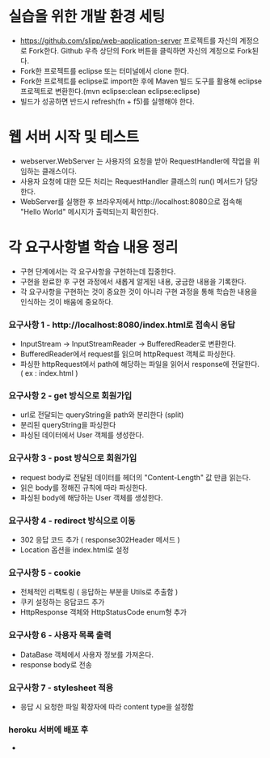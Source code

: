 # 실습을 위한 개발 환경 세팅
* https://github.com/slipp/web-application-server 프로젝트를 자신의 계정으로 Fork한다. Github 우측 상단의 Fork 버튼을 클릭하면 자신의 계정으로 Fork된다.
* Fork한 프로젝트를 eclipse 또는 터미널에서 clone 한다.
* Fork한 프로젝트를 eclipse로 import한 후에 Maven 빌드 도구를 활용해 eclipse 프로젝트로 변환한다.(mvn eclipse:clean eclipse:eclipse)
* 빌드가 성공하면 반드시 refresh(fn + f5)를 실행해야 한다.

# 웹 서버 시작 및 테스트
* webserver.WebServer 는 사용자의 요청을 받아 RequestHandler에 작업을 위임하는 클래스이다.
* 사용자 요청에 대한 모든 처리는 RequestHandler 클래스의 run() 메서드가 담당한다.
* WebServer를 실행한 후 브라우저에서 http://localhost:8080으로 접속해 "Hello World" 메시지가 출력되는지 확인한다.

# 각 요구사항별 학습 내용 정리
* 구현 단계에서는 각 요구사항을 구현하는데 집중한다. 
* 구현을 완료한 후 구현 과정에서 새롭게 알게된 내용, 궁금한 내용을 기록한다.
* 각 요구사항을 구현하는 것이 중요한 것이 아니라 구현 과정을 통해 학습한 내용을 인식하는 것이 배움에 중요하다. 

### 요구사항 1 - http://localhost:8080/index.html로 접속시 응답
* InputStream -> InputStreamReader -> BufferedReader로 변환한다.
* BufferedReader에서 request를 읽으며 httpRequest 객체로 파싱한다.
* 파싱한 httpRequest에서 path에 해당하는 파일을 읽어서 response에 전달한다. ( ex : index.html )

### 요구사항 2 - get 방식으로 회원가입
* url로 전달되는 queryString을 path와 분리한다 (split)
* 분리된 queryString을 파싱한다
* 파싱된 데이터에서 User 객체를 생성한다.

### 요구사항 3 - post 방식으로 회원가입
* request body로 전달된 데이터를 헤더의 "Content-Length" 값 만큼 읽는다.
* 읽은 body를 정해진 규칙에 따라 파싱한다.
* 파싱된 body에 해당하는 User 객체를 생성한다.

### 요구사항 4 - redirect 방식으로 이동
* 302 응답 코드 추가 ( response302Header 메서드 )
* Location 옵션을 index.html로 설정

### 요구사항 5 - cookie
* 전체적인 리팩토링 ( 응답하는 부분을 Utils로 추출함 )
* 쿠키 설정하는 응답코드 추가
* HttpResponse 객체와 HttpStatusCode enum형 추가

### 요구사항 6 - 사용자 목록 출력
* DataBase 객체에서 사용자 정보를 가져온다.
* response body로 전송

### 요구사항 7 - stylesheet 적용
* 응답 시 요청한 파일 확장자에 따라 content type을 설정함

### heroku 서버에 배포 후
* 